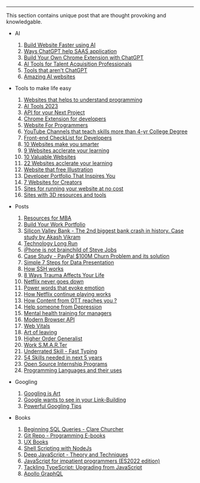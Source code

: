 ----

This section contains unique post that are thought provoking and knowledgable.

- AI  
  1. <a href="https://www.linkedin.com/feed/update/urn:li:activity:7048894307621097472" target="_blank">Build Website Faster using AI</a>
  2. <a href="https://www.linkedin.com/posts/aparnata_4-ways-chatgpt-4-can-maximize-value-of-saas-activity-7049251818144481280-IQBB" target="_blank">Ways ChatGPT help SAAS application</a>
  3. <a href="https://www.linkedin.com/posts/anthonywymond_step-by-step-guide-build-your-own-chrome-activity-7046981558024482817-dUUo" target="_blank">Build Your Own Chrome Extension with ChatGPT</a>
  4. <a href="https://www.linkedin.com/posts/hackerrank_ai-tools-for-ta-professionals-activity-7040575582190936064-GysY" target="_blank">AI Tools for Talent Acquisition Professionals</a>
  5. <a href="https://www.linkedin.com/posts/genai-center_ai-tools-activity-7034074959798812672-7R2o" target="_blank">Tools that aren't ChatGPT</a>
  6. <a href="https://www.linkedin.com/posts/dutta-souvik_amazing-8-ai-websites-activity-7031845104009060352-L5T0" target="_blank">Amazing AI websites</a>
  
- Tools to make life easy
  1. <a href="https://www.linkedin.com/posts/nt2828_these-7-websites-can-make-you-a-programming-activity-7049795760149733376-e5Ab" target="_blank">Websites that helps to understand programming</a>
  2. <a href="https://www.linkedin.com/posts/tnbhproject_ai-trending-tools-2023-activity-7045972362504065024-bZlz" target="_blank">AI Tools 2023</a>
  3. <a href="https://www.linkedin.com/posts/manish-kumar-shah_7-free-apis-for-your-next-projects-activity-7044616285250367489-dni_" target="_blank">API for your Next Project</a>
  4. <a href="https://www.linkedin.com/posts/vikas-singh-rajput-546643206_game-changing-chrome-extensions-for-developers-activity-7045235117568471040-Q2ac" target="_blank">Chrome Extension for developers</a>
  5. <a href="https://www.linkedin.com/feed/update/urn:li:activity:7044666116614287361" target="_blank">Website For Programmers</a>
  6. <a href="https://www.linkedin.com/posts/kanojiyaaakash96_learning-science-programming-activity-7037018860251734017-LyIT" target="_blank">YouTube Channels that teach skills more than 4-yr College Degree</a>
  7. <a href="https://frontendchecklist.io/" target="_blank">Front-end CheckList for Developers</a>
  8. <a href="https://www.linkedin.com/posts/alex-brogan_10-incredible-free-websites-that-will-make-activity-7022562270593384448-sL1d" target="_blank">10 Websites make you smarter</a>
  9. <a href="https://www.linkedin.com/posts/benmeer_9-free-websites-to-accelerate-your-learning-activity-7006251333703892992-F1EE" target="_blank">9 Websites acclerate your learning</a>
  10. <a href="https://www.linkedin.com/posts/timebillionaires_10-free-websites-that-should-be-illegal-to-activity-6956191841868247040-CrhK" target="_blank">10 Valuable Websites</a>
  11. <a href="https://www.linkedin.com/posts/harshvardhan-dubey-a31169217_for-your-saved-collection-activity-7013514490017136640-IWWI" target="_blank">22 Websites acclerate your learning</a>
  12. <a href="https://www.linkedin.com/posts/muthu-annamalai_5-best-sites-to-get-free-illustration-activity-6910448393857220608-b1qp" target="_blank">Website that free Illustration</a>
  13. <a href="https://www.linkedin.com/posts/muthu-annamalai_8-developer-portfolio-to-inspire-you-activity-6897389196605030400-efNv" target="_blank">Developer Portfolio That Inspires You</a>
  14. <a href="https://www.linkedin.com/posts/natarajsasid_useful-websites-activity-7002499490234437632-bQF6" target="_blank">7 Websites for Creators</a>
  15. <a href="https://www.linkedin.com/posts/moelzanaty3_mentomz-moelzanaty3-activity-7017080506567565312-lDf6" target="_blank">Sites for running your website at no cost</a>
  16. <a href="https://www.linkedin.com/posts/punitweb_3d-ui-design-tools-ugcPost-7060460963275190272-h7Oq" target="_blank">Sites with 3D resources and tools</a>

- Posts 
  1. <a href="https://www.linkedin.com/posts/shambhavik_mba-mbajobs-marketing-activity-7050823532456419328-t-0E" target="_blank">Resources for MBA</a>
  2. <a href="https://www.linkedin.com/posts/pragyasinhapsychologist_work-samples-google-drive-activity-7045803432649080832-ac4U" target="_blank">Build Your Work Portfolio</a>
  3. <a href="https://www.linkedin.com/posts/akashvikram_svbcollapse-startups-investment-activity-7041950760711946240-jCup" target="_blank">Silicon Valley Bank - The 2nd biggest bank crash in history. Case study by Akash Vikram </a>
  4. <a href="https://www.linkedin.com/posts/arunkumar-ravichandran019_change-future-technology-activity-7039236651809705984-YC3J" target="_blank">Technology Long Run</a>
  5. <a href="https://www.linkedin.com/posts/deepakskrishnan_stevejobs-iphone-activity-7039437142674079746-nsgs" target="_blank">iPhone is not brainchild of Steve Jobs</a>
  6. <a href="https://www.linkedin.com/posts/matthewlerner_how-paypal-fixed-a-100m-churn-problem-activity-7024359437129646081-RVz5" target="_blank">Case Study - PayPal $100M Churn Problem and its solution</a>
  7. <a href="https://www.linkedin.com/posts/tobias-zwingmann_mckinsey-framework-activity-7010287568135016448-V4CR" target="_blank">Simple 7 Steps for Data Presentation</a>
  8. <a href="https://www.linkedin.com/posts/ronfybish_how-ssh-works-activity-6984818401114267648-_bsg" target="_blank">How SSH works</a>
  9. <a href="https://www.linkedin.com/posts/ronaald-patrik-he-him-his-bb278749_emotionalintelligence-psychology-coaching-activity-6977552327138271232-PK8P" target="_blank">8 Ways Trauma Affects Your Life</a>
  10. <a href="https://www.linkedin.com/posts/sukhad-anand-7a1065103_netflix-aws-engineeringexcellence-activity-7030422743703572480-N97M" target="_blank">Netflix never goes down</a>
  11. <a href="https://www.linkedin.com/posts/josephportsmouth_quick-tip-to-write-copy-that-evokes-more-activity-7002993297312894976-x01w" target="_blank">Power words that evoke emotion</a>
  12. <a href="https://www.linkedin.com/posts/sukhad-anand-7a1065103_netflix-softwaredevelopement-activity-7035496173939433472-aNaQ" target="_blank">How Netflix continue playing works</a>
  13. <a href="https://www.linkedin.com/posts/sukhad-anand-7a1065103_netflix-streaming-softwaredevelopment-activity-6997055410981519360-Pe5T" target="_blank">How Content from OTT reaches you ?</a>
  14. <a href="https://www.linkedin.com/posts/vedanshi-vajpayee-6b15aa171_work-people-health-activity-7021332849379139584-lgbw" target="_blank">Help someone from Depression</a>
  15. <a href="https://www.linkedin.com/posts/adamsmorris_a-one-day-course-in-mental-health-awareness-activity-7028391508760293376--_N1" target="_blank">Mental health training for managers</a>
  16. <a href="https://www.linkedin.com/posts/ssewell_8-modern-browser-apis-you-might-not-use-activity-7031354594609745920-utBC" target="_blank">Modern Browser API</a>
  17. <a href="https://www.linkedin.com/posts/yaswanthkrishna_web-vitals-activity-6978421295721930752-aOku" target="_blank">Web Vitals</a>
  18. <a href="https://www.linkedin.com/posts/glenggeng_wisdom-selfdevelopment-activity-6993925580282888192-smpm" target="_blank">Art of leaving</a>
  19. <a href="https://www.linkedin.com/posts/tanaypratap_recession-is-here-yes-but-my-thesis-is-activity-7003921202373169152-6CZN" target="_blank">Higher Order Generalist</a>
  20. <a href="https://www.linkedin.com/posts/linkedin_work-smarter-activity-7008848381351510018-Gwmh" target="_blank">Work S.M.A.R.Ter</a>
  21. <a href="https://www.linkedin.com/posts/ragulsundaram_productmanagerspeaks-productmanagement-tech-activity-7025684408196100096-fK0l" target="_blank">Underrated Skill - Fast Typing</a>
  22. <a href="https://www.linkedin.com/posts/shatakshi-sharma-410_cognitive-interpersonal-self-activity-7025706973023092737-jw7L" target="_blank">54 Skills needed in next 5 years</a>
  23. <a href="https://www.linkedin.com/posts/niteshyadav585_software-internship-development-activity-7019633687310790656-gV6E" target="_blank">Open Source Internship Programs</a>
  24. <a href="https://www.linkedin.com/posts/manish-kumar-shah_programming-languages-uses-activity-7026502868127940608-QwCx" target="_blank">Programming Languages and their uses</a>

- Googling
  1. <a href="https://www.linkedin.com/posts/rajesh-reddy-bejadi_google-activity-7000811790309736448-UuID" target="_blank">Googling is Art</a>
  2. <a href="https://www.linkedin.com/posts/seoshubham_what-google-wants-to-see-in-your-link-building-activity-6922051893842055168-dVNd" target="_blank">Google wants to see in your Link-Building</a>
  3. <a href="https://www.linkedin.com/posts/himanshumalviya1512_powerful-googling-tips-activity-7030383411345207296-K-pH" target="_blank">Powerful Googling Tips</a>

- Books
  1. <a href="https://www.linkedin.com/posts/ramanjupalli-ashok-kumar-reddy-4a0278176_sql-activity-7050323134473793536-mKKj" target="_blank">Beginning SQL Queries - Clare Churcher</a>
  2. <a href="https://github.com/EbookFoundation/free-programming-books" target="_blank">Git Repo - Programming E-books</a>
  3. <a href="https://www.linkedin.com/posts/robertcmeza_behavioraldesign-servicedesign-behavioralscience-activity-7024259975208173568-th17" target="_blank">UX Books</a>
  4. <a href="https://exploringjs.com/nodejs-shell-scripting/" target="_blank">Shell Scripting with NodeJs</a>
  5. <a href="https://exploringjs.com/deep-js/" target="_blank">Deep JavaScript - Theory and Techniques</a>
  6. <a href="https://exploringjs.com/impatient-js/" target="_blank">JavaScript for impatient programmers (ES2022 edition)</a>
  7. <a href="https://exploringjs.com/tackling-ts/" target="_blank">Tackling TypeScript: Upgrading from JavaScript</a>
  8. <a href="https://wp.apollographql.com/wp-content/uploads/2022/03/Paths_to_a_supergraph_ebook.pdf" target="_blank">Apollo GraphQL</a>


  
